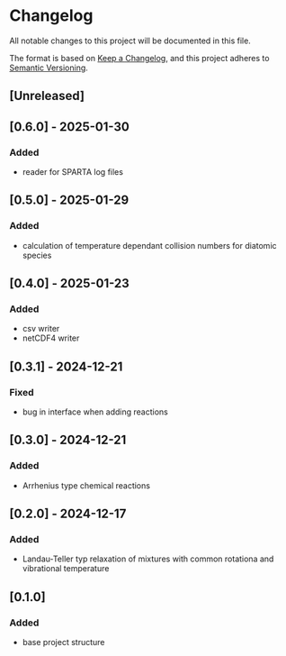 # Changelog

All notable changes to this project will be documented in this file.

The format is based on [Keep a Changelog](https://keepachangelog.com/en/1.1.0/),
and this project adheres to [Semantic Versioning](https://semver.org/spec/v2.0.0.html).

## [Unreleased]

## [0.6.0] - 2025-01-30

### Added

- reader for SPARTA log files

## [0.5.0] - 2025-01-29

### Added

- calculation of temperature dependant collision numbers for diatomic species

## [0.4.0] - 2025-01-23

### Added

- csv writer
- netCDF4 writer

## [0.3.1] - 2024-12-21

### Fixed

- bug in interface when adding reactions

## [0.3.0] - 2024-12-21

### Added

- Arrhenius type chemical reactions

## [0.2.0] - 2024-12-17

### Added

- Landau-Teller typ relaxation of mixtures with common rotationa and vibrational temperature

## [0.1.0]

### Added

- base project structure